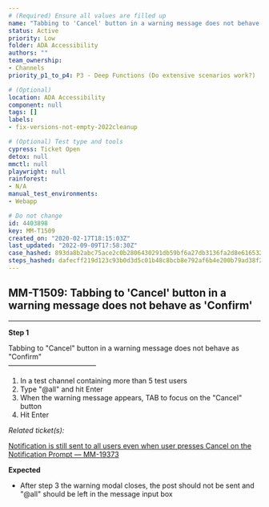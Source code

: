 ```yaml
---
# (Required) Ensure all values are filled up
name: "Tabbing to 'Cancel' button in a warning message does not behave as 'Confirm'"
status: Active
priority: Low
folder: ADA Accessibility
authors: ""
team_ownership: 
- Channels
priority_p1_to_p4: P3 - Deep Functions (Do extensive scenarios work?)

# (Optional)
location: ADA Accessibility
component: null
tags: []
labels: 
- fix-versions-not-empty-2022cleanup

# (Optional) Test type and tools
cypress: Ticket Open
detox: null
mmctl: null
playwright: null
rainforest: 
- N/A
manual_test_environments: 
- Webapp

# Do not change
id: 4403898
key: MM-T1509
created_on: "2020-02-17T18:15:03Z"
last_updated: "2022-09-09T17:58:30Z"
case_hashed: 893da8b2abc75ace2c0b2806430291db59bf6a27db3136fa2d8e6165328ca821a1858a90178be1b7c911f52919d953fe
steps_hashed: dafecff219d123c93b0d3d5c01b48c8bcb8e792af6b4e200b79ad38f292c9889651e79dd99049112823c5c3a90527106
---
```


<!-- (Auto-generated) Based on frontmatter's "key" and "name" -->

## MM-T1509: Tabbing to 'Cancel' button in a warning message does not behave as 'Confirm'

---

**Step 1**

Tabbing to "Cancel" button in a warning message does not behave as "Confirm"\
–––––––––––––––––––––––––

1. In a test channel containing more than 5 test users
2. Type "@all" and hit Enter
3. When the warning message appears, TAB to focus on the "Cancel" button
4. Hit Enter

_Related ticket(s):_

[Notification is still sent to all users even when user presses Cancel on the Notification Prompt — MM-19373](https://mattermost.atlassian.net/browse/MM-19373)

**Expected**

- After step 3 the warning modal closes, the post should not be sent and "@all" should be left in the message input box
